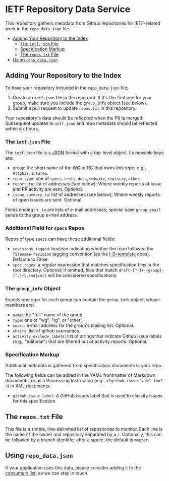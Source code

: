 # IETF Repository Data Service

This repository gathers metadata from Github repositories for IETF-related work in the `repo_data.json` file.

<!-- START doctoc generated TOC please keep comment here to allow auto update -->
<!-- DON'T EDIT THIS SECTION, INSTEAD RE-RUN doctoc TO UPDATE -->

- [Adding Your Repository to the Index](#adding-your-repository-to-the-index)
  - [The `ietf.json` File](#the-ietfjson-file)
  - [Specification Markup](#specification-markup)
  - [The `repos.txt` File](#the-repostxt-file)
- [Using `repo_data.json`](#using-repo_datajson)

<!-- END doctoc generated TOC please keep comment here to allow auto update -->


## Adding Your Repository to the Index

To have your repository included in the `repo_data.json` file:

1. Create an `ietf.json` file in the repo root. If it's the first one for your group, make sure you include the `group_info` object (see below).
2. Submit a pull request to update `repos.txt` in this repository.

Your repository's data should be reflected when the PR is merged. Subsequent updates to `ietf.json` and repo metadata should be reflected within six hours.


### The `ietf.json` File

The `ietf.json` file is a [JSON](https://tools.ietf.org/html/rfc8259) format with a top-level object. Its possible keys are:

- `group`: the short name of the [WG](https://datatracker.ietf.org/wg/) or [RG](https://datatracker.ietf.org/rg/) that owns this repo; e.g., `httpbis`, `intarea`.
- `repo_type`: one of `specs`, `tests`, `docs`, `website`, `registry`, `other`.
- `report_to`: list of addresses (see below);  Where weekly reports of issue and PR activity are sent. Optional.
- `issue_summary_to`: list of addresses (see below); Where weekly reports of open issues are sent. Optional.

Fields ending in `_to` are lists of e-mail addresses; special case `group_email` sends to the group e-mail address.

### Additional Field for `specs` Repos

Repos of type `specs` can have these additional fields:

- `revisions_tagged`: boolean indicating whether the repo followed the `filename-revision` tagging convention (as the [I-D-template](https://github.com/martinthomson/i-d-template) does). Defaults to False.
- `spec_regex`: a regular expression that matches specification files in the root directory. Optional; if omitted, files that match `draft-[^-]+-{group}-[^.]+\.(md|xml)` will be considered specifications.

### The `group_info` Object

Exactly one repo for each group can contain the `group_info` object, whose members are:

- `name`: the "full" name of the group.
- `type`: one of "wg", "rg", or "other".
- `email`: e-mail address for the group's mailing list. Optional.
- `chairs`: list of github usernames.
- `activity_exclude_labels`: list of strings that indicate Github issue labels (e.g., "editorial") that are filtered out of activity reports. Optional.


### Specification Markup

Additional metadata is gathered from specification documents in your repo. 

The following fields can be added in the YAML frontmatter of Markdown documents, or as a Processing Instruction (e.g., `<?github-issue-label foo?>`) in XML documents:

- `github-issue-label`: A GitHub issues label that is used to classify issues for this specification.


## The `repos.txt` File

This file is a simple, line-delimited list of repositories to monitor. Each line is the name of the owner and repository separated by a `/`. Optionally, this can be followed by a branch identifier after a space; the default is `master`.



## Using `repo_data.json`

If your application uses this data, please consider adding it to the [consumers list](https://github.com/ietf-github-services/repo-data/wiki/Consumers), so we can stay in touch.

